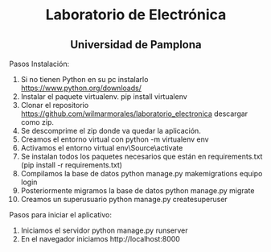<h1 align="center">Laboratorio de Electrónica</h1>
<h2 align="center">Universidad de Pamplona</h2>

Pasos Instalación:

1. Si no tienen Python en su pc instalarlo https://www.python.org/downloads/
2. Instalar el paquete virtualenv. pip install virtualenv
3. Clonar el repositorio https://github.com/wilmarmorales/laboratorio_electronica descargar como zip.
4. Se descomprime el zip donde va quedar la aplicación.
5. Creamos el entorno virtual con python -m virtualenv env
6. Activamos el entorno virtual env\Source\activate
7. Se instalan todos los paquetes necesarios que están en requirements.txt (pip install -r requirements.txt)
8. Compilamos la base de datos python manage.py makemigrations equipo login 
9. Posteriormente migramos la base de datos python manage.py migrate
10. Creamos un superusuario python manage.py createsuperuser

Pasos para iniciar el aplicativo:

1. Iniciamos el servidor python manage.py runserver
2. En el navegador iniciamos http://localhost:8000
